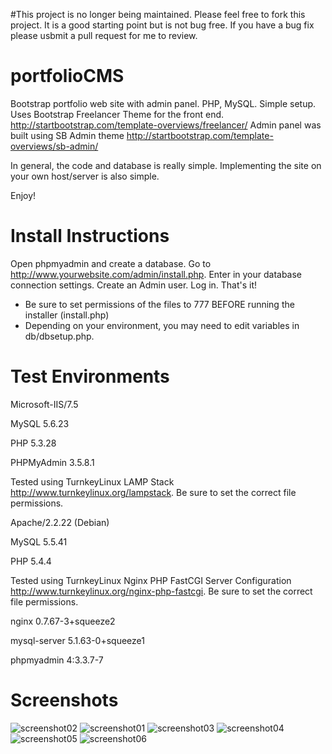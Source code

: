 #This project is no longer being maintained. Please feel free to fork this project. It is a good starting point but is not bug free. If you have a bug fix please usbmit a pull request for me to review. 



# portfolioCMS
Bootstrap portfolio web site with admin panel. PHP, MySQL. Simple setup.
Uses Bootstrap Freelancer Theme for the front end. http://startbootstrap.com/template-overviews/freelancer/
Admin panel was built using SB Admin theme http://startbootstrap.com/template-overviews/sb-admin/

In general, the code and database is really simple. Implementing the site on your own host/server is also simple.

Enjoy!

# Install Instructions
Open phpmyadmin and create a database.
Go to http://www.yourwebsite.com/admin/install.php.
Enter in your database connection settings.
Create an Admin user.
Log in.
That's it!

* Be sure to set permissions of the files to 777 BEFORE running the installer (install.php)
* Depending on your environment, you may need to edit variables in db/dbsetup.php.

# Test Environments

Microsoft-IIS/7.5

MySQL 5.6.23

PHP 5.3.28

PHPMyAdmin 3.5.8.1

Tested using TurnkeyLinux LAMP Stack http://www.turnkeylinux.org/lampstack.
Be sure to set the correct file permissions.

Apache/2.2.22 (Debian)

MySQL 5.5.41

PHP 5.4.4

Tested using TurnkeyLinux Nginx PHP FastCGI Server Configuration http://www.turnkeylinux.org/nginx-php-fastcgi.
Be sure to set the correct file permissions.

nginx	0.7.67-3+squeeze2

mysql-server	5.1.63-0+squeeze1

phpmyadmin	4:3.3.7-7

# Screenshots
![screenshot02](https://github.com/teklynk/portfolioCMS/blob/master/screenshot02a.png)
![screenshot01](https://github.com/teklynk/portfolioCMS/blob/master/screenshot01.png)
![screenshot03](https://github.com/teklynk/portfolioCMS/blob/master/screenshot03.png)
![screenshot04](https://github.com/teklynk/portfolioCMS/blob/master/screenshot04.png)
![screenshot05](https://github.com/teklynk/portfolioCMS/blob/master/screenshot05a.png)
![screenshot06](https://github.com/teklynk/portfolioCMS/blob/master/screenshot06.png)
